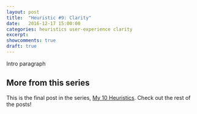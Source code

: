 ```yaml
---
layout: post
title:  "Heuristic #9: Clarity"
date:   2016-12-17 15:00:00
categories: heuristics user-experience clarity
excerpt:
showcomments: true
draft: true
---
```


Intro paragraph

## More from this series

This is the final post in the series, [My 10 Heuristics](/heuristics/user-experience/2016/10/07/heuristics-overview.html). Check out the rest of the posts!

